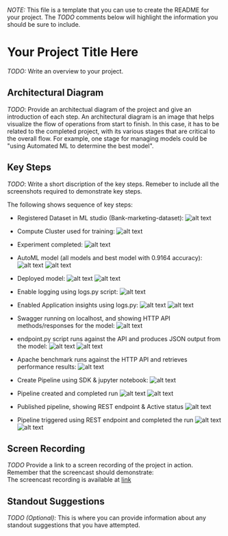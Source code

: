 *NOTE:* This file is a template that you can use to create the README for your project. The *TODO* comments below will highlight the information you should be sure to include.


# Your Project Title Here

*TODO:* Write an overview to your project.

## Architectural Diagram
*TODO*: Provide an architectual diagram of the project and give an introduction of each step. An architectural diagram is an image that helps visualize the flow of operations from start to finish. In this case, it has to be related to the completed project, with its various stages that are critical to the overall flow. For example, one stage for managing models could be "using Automated ML to determine the best model". 

## Key Steps
*TODO*: Write a short discription of the key steps. Remeber to include all the screenshots required to demonstrate key steps. 

The following shows sequence of key steps:

- Registered Dataset in ML studio (Bank-marketing-dataset):
![alt text](https://github.com/shbv/azure_ml/blob/main/optimize_using_automl_deploy_consume/images/dataset.png)


- Compute Cluster used for training:
![alt text](https://github.com/shbv/azure_ml/blob/main/optimize_using_automl_deploy_consume/images/compute.png)


- Experiment completed:
![alt text](https://github.com/shbv/azure_ml/blob/main/optimize_using_automl_deploy_consume/images/experiment.png)


- AutoML model (all models and best model with 0.9164 accuracy):
![alt text](https://github.com/shbv/azure_ml/blob/main/optimize_using_automl_deploy_consume/images/model-1.png)
![alt text](https://github.com/shbv/azure_ml/blob/main/optimize_using_automl_deploy_consume/images/model-2.png)


- Deployed model:
![alt text](https://github.com/shbv/azure_ml/blob/main/optimize_using_automl_deploy_consume/images/deploy-model.png)
![alt text](https://github.com/shbv/azure_ml/blob/main/optimize_using_automl_deploy_consume/images/deploy-model-1.png)


- Enable logging using logs.py script:
![alt text](https://github.com/shbv/azure_ml/blob/main/optimize_using_automl_deploy_consume/images/logs.png)


- Enabled Application insights using logs.py:
![alt text](https://github.com/shbv/azure_ml/blob/main/optimize_using_automl_deploy_consume/images/appinsights.png)
![alt text](https://github.com/shbv/azure_ml/blob/main/optimize_using_automl_deploy_consume/images/appinsights-1.png)


- Swagger running on localhost, and showing HTTP API methods/responses for the model:
![alt text](https://github.com/shbv/azure_ml/blob/main/optimize_using_automl_deploy_consume/images/swagger_ui.png)


- endpoint.py script runs against the API and produces JSON output from the model:
![alt text](https://github.com/shbv/azure_ml/blob/main/optimize_using_automl_deploy_consume/images/endpoint-0.png)
![alt text](https://github.com/shbv/azure_ml/blob/main/optimize_using_automl_deploy_consume/images/endpoint.png)


- Apache benchmark runs against the HTTP API and retrieves performance results:
![alt text](https://github.com/shbv/azure_ml/blob/main/optimize_using_automl_deploy_consume/images/apb.png)


- Create Pipeline using SDK & jupyter notebook:
![alt text](https://github.com/shbv/azure_ml/blob/main/optimize_using_automl_deploy_consume/images/pipeline-0.png)


- Pipeline created and completed run
![alt text](https://github.com/shbv/azure_ml/blob/main/optimize_using_automl_deploy_consume/images/pipeline-1.png)
![alt text](https://github.com/shbv/azure_ml/blob/main/optimize_using_automl_deploy_consume/images/pipeline-2.png)


- Published pipeline, showing REST endpoint & Active status
![alt text](https://github.com/shbv/azure_ml/blob/main/optimize_using_automl_deploy_consume/images/pipeline-3.png)


- Pipeline triggered using REST endpoint and completed the run
![alt text](https://github.com/shbv/azure_ml/blob/main/optimize_using_automl_deploy_consume/images/pipeline-4.png)
![alt text](https://github.com/shbv/azure_ml/blob/main/optimize_using_automl_deploy_consume/images/pipeline-5.png)

## Screen Recording
*TODO* Provide a link to a screen recording of the project in action. Remember that the screencast should demonstrate:  
The screencast recording is available at [link](https://youtu.be/qdDArLVlJoQ)

## Standout Suggestions
*TODO (Optional):* This is where you can provide information about any standout suggestions that you have attempted.
